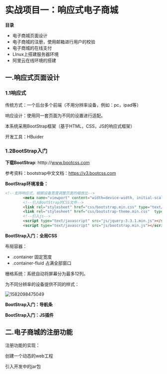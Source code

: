 # 实战项目一：响应式电子商城

**目录**

- 电子商城页面设计
- 电子商城的注册，使用邮箱进行用户的校验
- 电子商城的在线支付
- LInux上搭建服务器环境
- 阿里云在线环境的搭建

## 一.响应式页面设计

### 1.1响应式

传统方式：一个后台多个前端（不用分辨率设备，例如：pc，ipad等）

响应设计：使用同一套页面为不同的设置进行适配。

本系统采用BootStrap框架（基于HTML，CSS，JS的响应式框架）

开发工具：HBuider

### 1.2BootStrap入门

**下载BootStrap**:   htttp://www.bootcss.com

参考资料：bootstrap中文文档：https://v3.bootcss.com

**BootStrap环境准备：**

``` HTML
<!--支持响应式，根据设备宽度调整页面的缩放比-->
		<meta name="viewport" content="width=device-width, initial-scale=1">
		<!--引入BootStrap的CSS文件-->
		<link rel="stylesheet" href="css/bootstrap.min.css" type="text/css"/>
		<link rel="stylesheet" href="css/bootstrap-theme.min.css"  type="text/css"/>
		<!--引入js-->
		<script type="text/javascript" src="js/jquery-3.3.1.min.js"></script>
		<script type="text/javascript" src="js/bootstrap.min.js"></script>
```

**BootStrap入门：全局CSS**

布局容器：

-    .container  固定宽度
-   .container-fluid  占满全部窗口

栅格系统：系统自动将屏幕分为最多12列。

   为不同分辨率的设备提供不同的样式：

![1582098475049](C:\Users\Administrator\AppData\Roaming\Typora\typora-user-images\1582098475049.png)

**BootStrap入门：导航条**

**BootStrap入门：JS插件**

## 二.电子商城的注册功能

注册功能的实现：

创建一个动态的web工程

引入开发中的jar包

